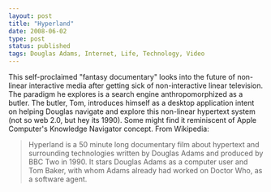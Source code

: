 ```yaml
---
layout: post
title: "Hyperland"
date: 2008-06-02
type: post
status: published
tags: Douglas Adams, Internet, Life, Technology, Video
---
```



This self-proclaimed "fantasy documentary" looks into the future of non-linear interactive media after getting sick of non-interactive linear television. The paradigm he explores is a search engine anthropomorphized as a butler. The butler, Tom, introduces himself as a desktop application intent on helping Douglas navigate and explore this non-linear hypertext system (not so web 2.0, but hey its 1990). Some might find it reminiscent of Apple Computer's Knowledge Navigator concept. From Wikipedia:

> Hyperland is a 50 minute long documentary film about hypertext and surrounding technologies written by Douglas Adams and produced by BBC Two in 1990. It stars Douglas Adams as a computer user and Tom Baker, with whom Adams already had worked on Doctor Who, as a software agent.
